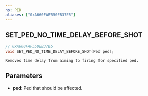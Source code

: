 ```yaml
---
ns: PED
aliases: ["0xA660FAF550EB37E5"]
---
```

## SET_PED_NO_TIME_DELAY_BEFORE_SHOT

```c
// 0xA660FAF550EB37E5
void SET_PED_NO_TIME_DELAY_BEFORE_SHOT(Ped ped);
```

```
Removes time delay from aiming to firing for specified ped.
```

## Parameters
* **ped**: Ped that should be affected.

